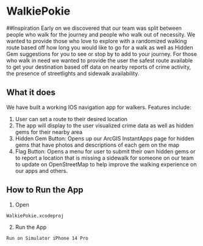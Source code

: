 # WalkiePokie

##Inspiration
Early on we discovered that our team was split between people who walk for the journey and people who walk out of necessity. We wanted to provide those who love to explore with a randomized walking route based off how long you would like to go for a walk as well as Hidden Gem suggestions for you to see or stop by to add to your journey. For those who walk in need we wanted to provide the user the safest route available to get your destination based off data on nearby reports of crime activity, the presence of streetlights and sidewalk availability.

## What it does

We have built a working IOS navigation app for walkers. Features include:

1. User can set a route to their desired location
2. The app will display to the user visualized crime data as well as hidden gems for their nearby area
3. Hidden Gem Button: Opens up our ArcGIS InstantApps page for hidden gems that have photos and descriptions of each gem on the map
4. Flag Button: Opens a menu for user to submit their own hidden gems or to report a location that is missing a sidewalk for someone on our team to update on OpenStreetMap to help
improve the walking experience on our apps and others.


## How to Run the App

1. Open
```
WalkiePokie.xcodeproj
```

2. Run the App
```
Run on Simulator iPhone 14 Pro
```
